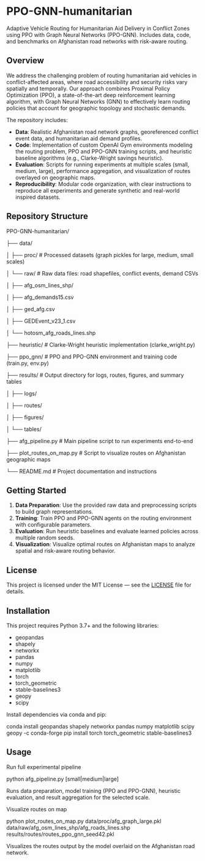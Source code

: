 # PPO-GNN-humanitarian
Adaptive Vehicle Routing for Humanitarian Aid Delivery in Conflict Zones using PPO with Graph Neural Networks (PPO-GNN). Includes data, code, and benchmarks on Afghanistan road networks with risk-aware routing.
## Overview

We address the challenging problem of routing humanitarian aid vehicles in conflict-affected areas, where road accessibility and security risks vary spatially and temporally. Our approach combines Proximal Policy Optimization (PPO), a state-of-the-art deep reinforcement learning algorithm, with Graph Neural Networks (GNN) to effectively learn routing policies that account for geographic topology and stochastic demands.

The repository includes:

- **Data**: Realistic Afghanistan road network graphs, georeferenced conflict event data, and humanitarian aid demand profiles.
- **Code**: Implementation of custom OpenAI Gym environments modeling the routing problem, PPO and PPO-GNN training scripts, and heuristic baseline algorithms (e.g., Clarke-Wright savings heuristic).
- **Evaluation**: Scripts for running experiments at multiple scales (small, medium, large), performance aggregation, and visualization of routes overlayed on geographic maps.
- **Reproducibility**: Modular code organization, with clear instructions to reproduce all experiments and generate synthetic and real-world inspired datasets.

## Repository Structure
PPO-GNN-humanitarian/

├── data/  

│ ├── proc/ # Processed datasets (graph pickles for large, medium, small scales)  

│ └── raw/ # Raw data files: road shapefiles, conflict events, demand CSVs  

│ ├── afg_osm_lines_shp/  

│ ├── afg_demands15.csv  

│ ├── ged_afg.csv  

│ ├── GEDEvent_v23_1.csv  

│ └── hotosm_afg_roads_lines.shp  

├── heuristic/ # Clarke-Wright heuristic implementation (clarke_wright.py)  

├── ppo_gnn/ # PPO and PPO-GNN environment and training code (train.py, env.py)  

├── results/ # Output directory for logs, routes, figures, and summary tables  

│ ├── logs/  

│ ├── routes/  

│ ├── figures/  

│ └── tables/  

├── afg_pipeline.py # Main pipeline script to run experiments end-to-end  

├── plot_routes_on_map.py # Script to visualize routes on Afghanistan geographic maps  

└── README.md # Project documentation and instructions  

## Getting Started

1. **Data Preparation**: Use the provided raw data and preprocessing scripts to build graph representations.
2. **Training**: Train PPO and PPO-GNN agents on the routing environment with configurable parameters.
3. **Evaluation**: Run heuristic baselines and evaluate learned policies across multiple random seeds.
4. **Visualization**: Visualize optimal routes on Afghanistan maps to analyze spatial and risk-aware routing behavior.

## License

This project is licensed under the MIT License — see the [LICENSE](LICENSE) file for details.

## Installation

This project requires Python 3.7+ and the following libraries:

- geopandas
- shapely
- networkx
- pandas
- numpy
- matplotlib
- torch
- torch_geometric
- stable-baselines3
- geopy
- scipy

Install dependencies via conda and pip:

conda install geopandas shapely networkx pandas numpy matplotlib scipy geopy -c conda-forge
pip install torch torch_geometric stable-baselines3

## Usage
Run full experimental pipeline  

python afg_pipeline.py [small|medium|large]  

Runs data preparation, model training (PPO and PPO-GNN), heuristic evaluation, and result aggregation for the selected scale.  


Visualize routes on map  

python plot_routes_on_map.py data/proc/afg_graph_large.pkl data/raw/afg_osm_lines_shp/afg_roads_lines.shp results/routes/routes_ppo_gnn_seed42.pkl  

Visualizes the routes output by the model overlaid on the Afghanistan road network.


